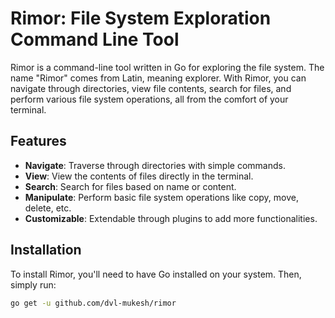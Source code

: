 # Rimor: File System Exploration Command Line Tool

Rimor is a command-line tool written in Go for exploring the file system. The name "Rimor" comes from Latin, meaning explorer. With Rimor, you can navigate through directories, view file contents, search for files, and perform various file system operations, all from the comfort of your terminal.

## Features

- **Navigate**: Traverse through directories with simple commands.
- **View**: View the contents of files directly in the terminal.
- **Search**: Search for files based on name or content.
- **Manipulate**: Perform basic file system operations like copy, move, delete, etc.
- **Customizable**: Extendable through plugins to add more functionalities.

## Installation

To install Rimor, you'll need to have Go installed on your system. Then, simply run:

```bash
go get -u github.com/dvl-mukesh/rimor
```
